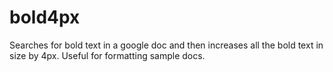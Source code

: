 # bold4px
Searches for bold text in a google doc and then increases all the bold text in size by 4px.
Useful for formatting sample docs.

